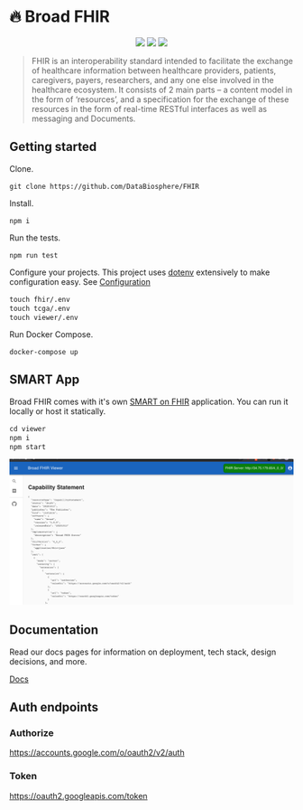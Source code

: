 # 🔥 Broad FHIR

<p align="center">
  <a href="https://github.com/DataBiosphere/FHIR/workflows/FHIR%20-%20Tests/badge.svg" alt="FHIR - Tests">
    <img src="https://github.com/DataBiosphere/FHIR/workflows/FHIR%20-%20Tests/badge.svg" /></a>
  <a href="https://github.com/DataBiosphere/FHIR/workflows/TCGA%20-%20Tests/badge.svg" alt="TCGA - Tests">
    <img src="https://github.com/DataBiosphere/FHIR/workflows/TCGA%20-%20Tests/badge.svg" /></a>
  <a href="https://github.com/DataBiosphere/FHIR/workflows/ANVIL%20-%20Tests/badge.svg" alt="ANVIL - Tests">
    <img src="https://github.com/DataBiosphere/FHIR/workflows/ANVIL%20-%20Tests/badge.svg" /></a>
</p>

> FHIR is an interoperability standard intended to facilitate the exchange of healthcare information between healthcare providers, patients, caregivers, payers, researchers, and any one else involved in the healthcare ecosystem. It consists of 2 main parts – a content model in the form of ‘resources’, and a specification for the exchange of these resources in the form of real-time RESTful interfaces as well as messaging and Documents.

## Getting started

Clone.

```
git clone https://github.com/DataBiosphere/FHIR
```

Install.

```
npm i
```

Run the tests.

```
npm run test
```

Configure your projects. This project uses [dotenv](https://github.com/motdotla/dotenv) extensively to make configuration easy. See [Configuration](./docs/CONFIGURATION.md)

```
touch fhir/.env
touch tcga/.env
touch viewer/.env
```

Run Docker Compose.

```
docker-compose up
```

## SMART App

Broad FHIR comes with it's own [SMART on FHIR](http://www.hl7.org/fhir/smart-app-launch/) application. You can run it locally or host it statically.

```
cd viewer
npm i
npm start
```

![Viewer](./docs/images/viewer.png)

## Documentation

Read our docs pages for information on deployment, tech stack, design decisions, and more.

[Docs](./docs/INDEX.md)

## Auth endpoints

### Authorize

https://accounts.google.com/o/oauth2/v2/auth

### Token

https://oauth2.googleapis.com/token
